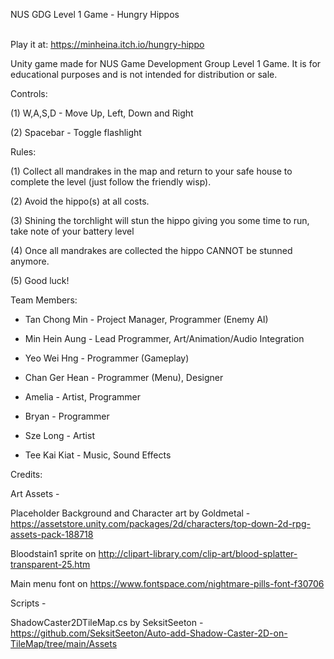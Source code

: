 NUS GDG Level 1 Game - Hungry Hippos <br /><br />

Play it at: https://minheina.itch.io/hungry-hippo

Unity game made for NUS Game Development Group Level 1 Game. It is for educational purposes and is not intended for distribution or sale.



Controls:

(1) W,A,S,D - Move Up, Left, Down and Right

(2) Spacebar - Toggle flashlight 



 Rules:

(1) Collect all mandrakes in the map and return to your safe house to complete the level (just follow the friendly wisp).

(2) Avoid the hippo(s) at all costs. 

(3) Shining the torchlight will stun the hippo giving you some time to run, take note of your battery level 

(4) Once all mandrakes are collected the hippo CANNOT be stunned anymore.

(5) Good luck!



Team Members:

- Tan Chong Min - Project Manager, Programmer (Enemy AI)

- Min Hein Aung - Lead Programmer, Art/Animation/Audio Integration

- Yeo Wei Hng - Programmer (Gameplay)

- Chan Ger Hean - Programmer (Menu), Designer

- Amelia - Artist, Programmer 

- Bryan - Programmer

- Sze Long - Artist

- Tee Kai Kiat - Music, Sound Effects



Credits:

Art Assets -

Placeholder Background and Character art by Goldmetal - https://assetstore.unity.com/packages/2d/characters/top-down-2d-rpg-assets-pack-188718

Bloodstain1 sprite on http://clipart-library.com/clip-art/blood-splatter-transparent-25.htm

Main menu font on https://www.fontspace.com/nightmare-pills-font-f30706

Scripts -

ShadowCaster2DTileMap.cs by SeksitSeeton - https://github.com/SeksitSeeton/Auto-add-Shadow-Caster-2D-on-TileMap/tree/main/Assets

